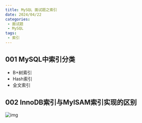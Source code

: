 ```yaml
---
title: MySQL 面试题之索引
date: 2024/04/22
categories:
 - 面试题
 - MySQL
tags:
 - 索引
---
```


## 001 MySQL中索引分类

- B+树索引
- Hash索引
- 全文索引

## 002 InnoDB索引与MyISAM索引实现的区别

![img](https://cdn.jsdelivr.net/gh/JaikenWong/Drawing-Bed@main/images/2024-04-22/fae0e103-0072-11ef-8944-70cf4959429b.jpg)